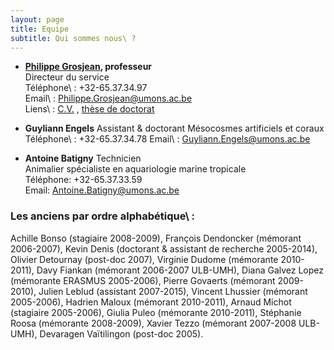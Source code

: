 ```yaml
---
layout: page
title: Equipe
subtitle: Qui sommes nous\ ?
---
```


- **[Philippe Grosjean](), professeur**  
Directeur du service  
Téléphone\ : +32-65.37.34.97  
Email\ :  [Philippe.Grosjean@umons.ac.be](mailto:Philippe.Grosjean@umons.ac.be)  
Liens\ :  [C.V.](http://www.sciviews.org/_phgrosjean/CVfr.pdf)  ,  [thèse de doctorat](http://www.sciviews.org/_phgrosjean/These.pdf)

- **Guyliann Engels**
Assistant & doctorant
Mésocosmes artificiels et coraux
Téléphone\ : +32-65.37.34.78
Email\ : Guyliann.Engels@umons.ac.be

- **Antoine Batigny**
Technicien  
Animalier spécialiste en aquariologie marine tropicale  
Téléphone: +32-65.37.33.59  
Email:  [Antoine.Batigny@umons.ac.be](mailto:Antoine.Batigny@umons.ac.be) 

### Les anciens par ordre alphabétique\ :

Achille Bonso (stagiaire 2008-2009), François Dendoncker (mémorant 2006-2007), Kevin Denis (doctorant & assistant de recherche 2005-2014), Olivier Detournay (post-doc 2007), Virginie Dudome (mémorante 2010-2011), Davy Fiankan (mémorant 2006-2007 ULB-UMH), Diana Galvez Lopez (mémorante ERASMUS 2005-2006), Pierre Govaerts (mémorant 2009-2010), Julien Leblud (assistant 2007-2015), Vincent Lhussier (mémorant 2005-2006), Hadrien Maloux (mémorant 2010-2011), Arnaud Michot (stagiaire 2005-2006), Giulia Puleo (mémorante 2010-2011), Stéphanie Roosa (mémorante 2008-2009), Xavier Tezzo (mémorant 2007-2008 ULB-UMH), Devaragen Vaïtilingon (post-doc 2005).
<!--stackedit_data:
eyJoaXN0b3J5IjpbLTExNTA3NjE0ODJdfQ==
-->